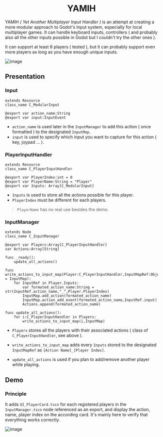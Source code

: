 <h1 align="center">YAMIH</h1>

YAMIH *( Yet Another Multiplayer Input Handler )* is an attempt at creating a more modular approach to Godot's Input system, especially for local multiplayer games. It can handle keyboard inputs, controllers ( and probably also all the other inputs possible in Godot but I couldn't try the other ones ).

It can support at least 6 players ( tested ), but it can probably support even more players as long as you have enough unique inputs.

![image](https://github.com/user-attachments/assets/f5494e0d-4745-4ec3-8507-7be287239a1f)



<h2>Presentation</h2>

<h3>Input</h3>

```gdscript
extends Resource
class_name C_ModularInput

@export var action_name:String
@export var input:InputEvent
```
- `action_name` is used later in the `InputManager` to add this action ( once formatted ) to the designated `InputMap`.
- `input` is used to specify which input you want to capture for this action ( key, joypad ... ).
<h3>PlayerInputHandler</h3>

```gdscript
extends Resource
class_name C_PlayerInputHandler

@export var PlayerIndex:int = 0
@export var PlayerName:String = "Player"
@export var Inputs: Array[C_ModularInput]
```
- `Inputs` is used to store all the actions possible for this player.
- `PlayerIndex` must be different for each players.
> `PlayerName` has no real use besides the demo.

<h3>InputManager</h3>

```gdscript
extends Node
class_name C_InputManager

@export var Players:Array[C_PlayerInputHandler]
var Actions:Array[String]

func _ready():
	update_all_actions()

func write_actions_to_input_map(Player:C_PlayerInputHandler,InputMapRef:Object = InputMap):
	for InputRef in Player.Inputs:
		var formated_action_name:String = str(InputRef.action_name,"_",Player.PlayerIndex)
		InputMap.add_action(formated_action_name)
		InputMap.action_add_event(formated_action_name,InputRef.input)
		Actions.append(formated_action_name)

func update_all_actions():
	for i:C_PlayerInputHandler in Players:
		write_actions_to_input_map(i,InputMap)
```
- `Players` stores all the players with their associated actions ( class of `C_PlayerInputHandler`, see above ).

- `write_actions_to_input_map` adds every `Inputs` stored to the designated `InputMapRef` as `[Action Name]_[Player Index]`.

- `update_all_actions` is used if you plan to add/remove another player while playing.

<h2>Demo</h2>
<h3>Principle</h3>

It adds `UI_PlayerCard.tscn` for each registered players in the `InputManager.tscn` node referenced as an export, and display the action, name, player index on the according card. It's mainly here to verify that everything works correctly.

![image](https://github.com/user-attachments/assets/f5494e0d-4745-4ec3-8507-7be287239a1f)
